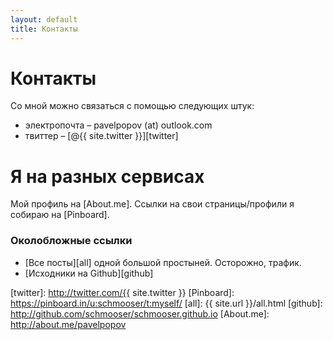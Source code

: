 ```yaml
---
layout: default
title: Контакты
---
```



# Контакты

Со мной можно связаться с помощью следующих штук:

* электропочта – pavelpopov (at) outlook.com</li>
* твиттер – [@{{ site.twitter }}][twitter]


# Я на разных сервисах

Мой профиль на [About.me]. Ссылки на свои страницы/профили я собираю на
[Pinboard].


### Околобложные ссылки

* [Все посты][all] одной большой простыней. Осторожно, трафик.
* [Исходники на Github][github]


[twitter]: http://twitter.com/{{ site.twitter }}
[Pinboard]: https://pinboard.in/u:schmooser/t:myself/
[all]: {{ site.url }}/all.html
[github]: http://github.com/schmooser/schmooser.github.io
[About.me]: http://about.me/pavelpopov

